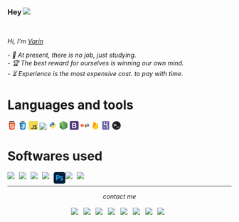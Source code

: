 

### Hey <img src="https://media.giphy.com/media/hvRJCLFzcasrR4ia7z/giphy.gif" width="25px">
<br />

<i>Hi, I'm [Varin](https://github.com/Varin-V) </i>


<i>- 💼 At present, there is no job, just studying.</i><br>
<i>- 🏆 The best reward for ourselves is winning our own mind.</i><br>
<i>- ⏳ Experience is the most expensive cost. to pay with time.</i>

# Languages and tools

<code><img height="20" src="https://raw.githubusercontent.com/github/explore/80688e429a7d4ef2fca1e82350fe8e3517d3494d/topics/html/html.png"></code>
<code><img height="20" src="https://raw.githubusercontent.com/github/explore/80688e429a7d4ef2fca1e82350fe8e3517d3494d/topics/css/css.png"></code>
<code><img height="20" src="https://raw.githubusercontent.com/github/explore/80688e429a7d4ef2fca1e82350fe8e3517d3494d/topics/javascript/javascript.png"></code>
<code><img height="20" src="http://pngimg.com/uploads/php/php_PNG48.png"></code>
<code><img height="20" src="https://raw.githubusercontent.com/github/explore/80688e429a7d4ef2fca1e82350fe8e3517d3494d/topics/python/python.png"></code>
<code><img height="20" src="https://raw.githubusercontent.com/github/explore/80688e429a7d4ef2fca1e82350fe8e3517d3494d/topics/nodejs/nodejs.png"></code>
<code><img height="20" src="https://raw.githubusercontent.com/github/explore/80688e429a7d4ef2fca1e82350fe8e3517d3494d/topics/bootstrap/bootstrap.png"></code>
<code><img height="20" src="https://raw.githubusercontent.com/github/explore/80688e429a7d4ef2fca1e82350fe8e3517d3494d/topics/git/git.png"></code>
<code><img height="20" src="https://raw.githubusercontent.com/github/explore/80688e429a7d4ef2fca1e82350fe8e3517d3494d/topics/firebase/firebase.png"></code>
<code><img height="20" src="https://raw.githubusercontent.com/devicons/devicon/master/icons/heroku/heroku-plain.svg"></code>
<code><img height="20" src="https://raw.githubusercontent.com/github/explore/80688e429a7d4ef2fca1e82350fe8e3517d3494d/topics/terminal/terminal.png"></code>
                                                          
# Softwares used


<img align="left" width="26px" src="https://upload.wikimedia.org/wikipedia/commons/2/2d/Visual_Studio_Code_1.18_icon.svg" />
<img align="left" width="26px" src="https://upload.wikimedia.org/wikipedia/commons/5/59/Visual_Studio_Icon_2019.svg" />
<img align="left" width="26px" src="https://upload.wikimedia.org/wikipedia/commons/7/7b/Icon_Atom.svg"/>
<img align="left" width="26px" src="https://upload.wikimedia.org/wikipedia/commons/7/79/Breezeicons-apps-48-sublime-text.svg"/>
<img align="left" width="26px" src="https://github.com/Aakarsh-B/trying-repos/blob/master/photoshop.png?raw=true"/>
<img align="left" width="26px" src="https://upload.wikimedia.org/wikipedia/commons/7/75/Adobe_Dreamweaver_CC_icon.svg"/>
<img align="left" width="26px" src="https://www.ntuity.com/wp-content/uploads/2018/05/office-365-Online-icon.png"/>

 
                                                          
<br />

---
                                                          
<p align="center">
  <i>contact me </i><br><br>
<a href="https://codelab-74be6.web.app/"><img height="30" src="https://icons-for-free.com/iconfiles/png/512/webpage+website+icon-1320087271286406322.png"></a>&nbsp;&nbsp;
<a href="mailto:warinsaipanya471@protonmail.com"><img height="30" src="https://upload.wikimedia.org/wikipedia/commons/e/ec/Circle-icons-mail.svg"></a>&nbsp;&nbsp;
<a href="https://www.instagram.com/varin.js/"><img height="30" src="https://github.com/anirudhbelwadi/anirudhbelwadi/blob/master/images/insta.png"></a>&nbsp;&nbsp;
<a href="add-friend-facebook.web.app"><img height="30" src="https://github.com/anirudhbelwadi/anirudhbelwadi/blob/master/images/facebook.png"></a>&nbsp;&nbsp;
<a href="https://add-friends-7eead.web.app"><img height="30" src="https://upload.wikimedia.org/wikipedia/commons/4/41/LINE_logo.svg"></a>&nbsp;&nbsp;
<a href="#"><img height="30" src="https://github.com/anirudhbelwadi/anirudhbelwadi/blob/master/images/twitter.png"></a>&nbsp;&nbsp;
<a href="#"><img height="30" src="https://upload.wikimedia.org/wikipedia/commons/8/83/Steam_icon_logo.svg"></a>&nbsp;&nbsp;
<a href="https://discord.gg/Vz3hPGm6yF"><img height="30" src="https://www.svgrepo.com/show/353655/discord-icon.svg" /></a>&nbsp;&nbsp;




   
<br>
